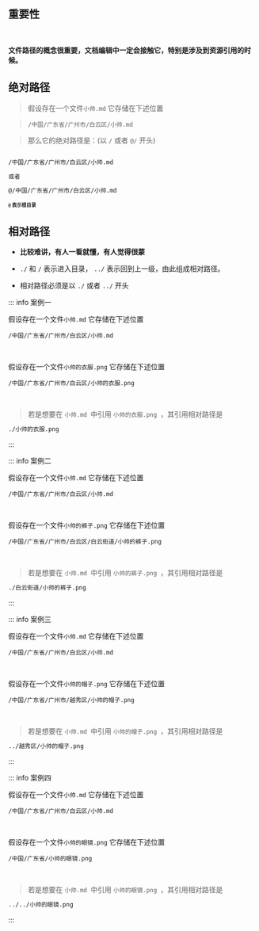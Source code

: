 ## 重要性

<br>

**文件路径的概念很重要，文档编辑中一定会接触它，特别是涉及到资源引用的时候。**

## 绝对路径



> 假设存在一个文件`小帅.md` 它存储在下述位置  

> `/中国/广东省/广州市/白云区/小帅.md`  

> 那么它的绝对路径是：(以 `/` 或者 `@/` 开头)

```txt

/中国/广东省/广州市/白云区/小帅.md  

或者  

@/中国/广东省/广州市/白云区/小帅.md  

```

**<small><small>`@` 表示根目录</small></small>**

## 相对路径

- **比较难讲，有人一看就懂，有人觉得很蒙**  

- `./` 和 `/` 表示进入目录， `../` 表示回到上一级，由此组成相对路径。

- 相对路径必须是以 `./` 或者 `../` 开头

::: info  <Badge type='warning'>案例一</Badge>

假设存在一个文件`小帅.md` 它存储在下述位置  

`/中国/广东省/广州市/白云区/小帅.md`  

<br>

假设存在一个文件`小帅的衣服.png` 它存储在下述位置  

`/中国/广东省/广州市/白云区/小帅的衣服.png`  

<br>

> 若是想要在 `小帅.md `中引用 `小帅的衣服.png `，其引用相对路径是

```txt
./小帅的衣服.png
```

:::

::: info  <Badge type='warning'>案例二</Badge>

假设存在一个文件`小帅.md` 它存储在下述位置  

`/中国/广东省/广州市/白云区/小帅.md`  

<br>

假设存在一个文件`小帅的裤子.png` 它存储在下述位置  

`/中国/广东省/广州市/白云区/白云街道/小帅的裤子.png`  

<br>

> 若是想要在 `小帅.md `中引用 `小帅的裤子.png `，其引用相对路径是

```txt
./白云街道/小帅的裤子.png
```

:::


::: info  <Badge type='warning'>案例三</Badge>

假设存在一个文件`小帅.md` 它存储在下述位置  

`/中国/广东省/广州市/白云区/小帅.md`  

<br>

假设存在一个文件`小帅的帽子.png` 它存储在下述位置  

`/中国/广东省/广州市/越秀区/小帅的帽子.png`  

<br>

> 若是想要在 `小帅.md `中引用 `小帅的帽子.png `，其引用相对路径是

```txt
../越秀区/小帅的帽子.png
```

:::

::: info  <Badge type='warning'>案例四</Badge>

假设存在一个文件`小帅.md` 它存储在下述位置  

`/中国/广东省/广州市/白云区/小帅.md`  

<br>

假设存在一个文件`小帅的眼镜.png` 它存储在下述位置  

`/中国/广东省/小帅的眼镜.png`  

<br>

> 若是想要在 `小帅.md `中引用 `小帅的眼镜.png `，其引用相对路径是

```txt
../../小帅的眼镜.png
```

:::




